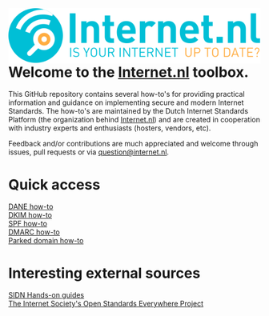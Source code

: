 <img align="right" src="images/logo-internetnl-en.svg">

# Welcome to the [Internet.nl](https://internet.nl) toolbox. 

This GitHub repository contains several how-to's for providing practical information and guidance on implementing secure and modern Internet Standards. The how-to's are maintained by the Dutch Internet Standards Platform (the organization behind [Internet.nl](https://internet.nl)) and are created in cooperation with industry experts and enthusiasts (hosters, vendors, etc).

Feedback and/or contributions are much appreciated and welcome through issues, pull requests or via question@internet.nl.

# Quick access
[DANE how-to](https://github.com/internetstandards/toolbox-wiki/blob/master/DANE-for-SMTP-how-to.md)  
[DKIM how-to](https://github.com/internetstandards/toolbox-wiki/blob/master/DKIM-how-to.md)  
[SPF how-to](https://github.com/internetstandards/toolbox-wiki/blob/master/SPF-how-to.md)  
[DMARC how-to](https://github.com/internetstandards/toolbox-wiki/blob/master/DMARC-how-to.md)  
[Parked domain how-to](https://github.com/internetstandards/toolbox-wiki/blob/master/parked-domain-how-to.md)  

# Interesting external sources
[SIDN Hands-on guides](https://www.sidn.nl/en/cyber-security/modern-internet-standards)  
[The Internet Society's Open Standards Everywhere Project](https://github.com/InternetSociety/ose-documentation)
